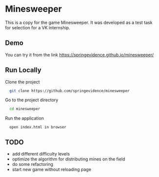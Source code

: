 
# Minesweeper

This is a copy for the game Minesweeper. It was developed as a test task for selection for a VK internship. 
## Demo

You can try it from the link  https://springevidence.github.io/minesweeper/


## Run Locally

Clone the project

```bash
  git clone https://github.com/springevidence/minesweeper
```

Go to the project directory

```bash
  cd minesweeper
```

Run the application

```
  open index.html in browser
```

## TODO

- add different difficulty levels
- optimize the algorithm for distributing mines on the field
- do some refactoring
- start new game without reloading page